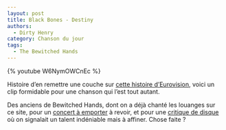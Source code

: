 ```yaml
---
layout: post
title: Black Bones - Destiny
authors:
  - Dirty Henry
category: Chanson du jour
tags:
  - The Bewitched Hands
---
```


{% youtube W6NymOWCnEc %}

Histoire d’en remettre une couche sur [cette histoire d’Eurovision][i3], voici
un clip formidable pour une chanson qui l’est tout autant.

Des anciens de Bewitched Hands, dont on a déjà chanté les louanges sur ce site,
pour un [concert à emporter][i1] à revoir, et pour une [critique de disque][i2]
où on signalait un talent indéniable mais à affiner. Chose faite ?

[i1]: https://www.deadrooster.org/the-bewitched-hands-hard-to-cry/
[i2]: https://www.deadrooster.org/les-disques-d-octobre-2011/
[i3]:
  https://www.deadrooster.org/eurovision-song-contest-the-story-of-fire-saga/
